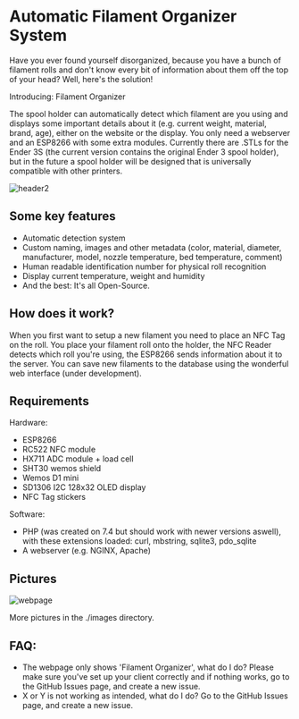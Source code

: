 # Automatic Filament Organizer System
Have you ever found yourself disorganized, because you have a bunch of filament rolls and don't know every bit of information about them off the top of your head? Well, here's the solution!

Introducing: Filament Organizer

The spool holder can automatically detect which filament are you using and displays some important details about it (e.g. current weight, material, brand, age), either on the website or the display. You only need a webserver and an ESP8266 with some extra modules. Currently there are .STLs for the Ender 3S (the current version contains the original Ender 3 spool holder), but in the future a spool holder will be designed that is universally compatible with other printers.

![header2](https://github.com/szalovszky/filament-organizer/blob/main/.images/header2.png?raw=true)

## Some key features
* Automatic detection system
* Custom naming, images and other metadata (color, material, diameter, manufacturer, model, nozzle temperature, bed temperature, comment)
* Human readable identification number for physical roll recognition
* Display current temperature, weight and humidity
* And the best: It's all Open-Source.

## How does it work?
When you first want to setup a new filament you need to place an NFC Tag on the roll.
You place your filament roll onto the holder, the NFC Reader detects which roll you're using, the ESP8266 sends information about it to the server. You can save new filaments to the database using the wonderful web interface (under development).

## Requirements
Hardware:
* ESP8266
* RC522 NFC module
* HX711 ADC module + load cell
* SHT30 wemos shield
* Wemos D1 mini
* SD1306 I2C 128x32 OLED display
* NFC Tag stickers

Software:
* PHP (was created on 7.4 but should work with newer versions aswell), with these extensions loaded: curl, mbstring, sqlite3, pdo_sqlite
* A webserver (e.g. NGINX, Apache)

## Pictures
![webpage](https://github.com/szalovszky/filament-organizer/blob/main/.images/webapp.png?raw=true)

More pictures in the ./images directory.

## FAQ:
* The webpage only shows 'Filament Organizer', what do I do? Please make sure you've set up your client correctly and if nothing works, go to the GitHub Issues page, and create a new issue.
* X or Y is not working as intended, what do I do? Go to the GitHub Issues page, and create a new issue.

